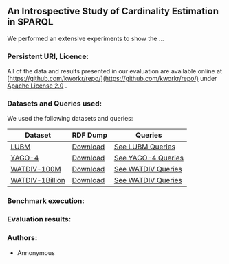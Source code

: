 ## An Introspective Study of Cardinality Estimation in SPARQL
We performed an extensive experiments to show the ...


### Persistent URI, Licence:
All of the data and results presented in our evaluation are available online at
[https://github.com/kworkr/repo/](https://github.com/kworkr/repo/) under [Apache License 2.0](https://github.com/lemon-alt/rdf/blob/master/LICENSE) .



 ### Datasets and Queries used:
 We used the following datasets and queries: 

Dataset | RDF Dump | Queries
------------ | ------------- | -------------
[LUBM](http://swat.cse.lehigh.edu/projects/lubm/)|[Download](http://130.226.98.152/datasets/lubm.n3)| [See LUBM Queries](https://github.com/kworkr/repo/tree/master/queries/lubmQueries) 
[YAGO-4](http://swat.cse.lehigh.edu/projects/lubm/)|[Download](http://130.226.98.152/datasets/lubm.n3)| [See YAGO-4 Queries](https://github.com/kworkr/repo/tree/master/queries/yago-4Queries) 
[WATDIV-100M](https://link.springer.com/chapter/10.1007/978-3-319-11964-9_13)|[Download](http://dsg.uwaterloo.ca/watdiv/watdiv.100M.tar.bz2) | [See WATDIV Queries](https://github.com/kworkr/repo/tree/master/queries/watdivQueries)
[WATDIV-1Billion](https://link.springer.com/chapter/10.1007/978-3-319-11964-9_13)|[Download](https://hobbitdata.informatik.uni-leipzig.de/intelligent-SPARQL-interface/) | [See WATDIV Queries](https://github.com/kworkr/repo/tree/master/queries/watdivQueries)


### Benchmark execution:

### Evaluation results:


### Authors:
* Annonymous 

